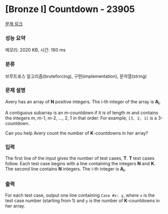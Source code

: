# [Bronze I] Countdown - 23905 

[문제 링크](https://www.acmicpc.net/problem/23905) 

### 성능 요약

메모리: 2020 KB, 시간: 160 ms

### 분류

브루트포스 알고리즘(bruteforcing), 구현(implementation), 문자열(string)

### 문제 설명

<p>Avery has an array of <b>N</b> positive integers. The i-th integer of the array is <b>A<sub>i</sub></b>.</p>

<p>A contiguous subarray is an <i>m-countdown</i> if it is of length m and contains the integers m, m-1, m-2, ..., 2, 1 in that order. For example, <code>[3, 2, 1]</code> is a 3-countdown.</p>

<p>Can you help Avery count the number of <b>K</b>-countdowns in her array?</p>

### 입력 

 <p>The first line of the input gives the number of test cases, <b>T</b>. <b>T</b> test cases follow. Each test case begins with a line containing the integers <b>N</b> and <b>K</b>. The second line contains <b>N</b> integers. The i-th integer is <b>A<sub>i</sub></b>.</p>

### 출력 

 <p>For each test case, output one line containing <code>Case #x: y</code>, where <code>x</code> is the test case number (starting from 1) and <code>y</code> is the number of <b>K</b>-countdowns in her array.</p>

